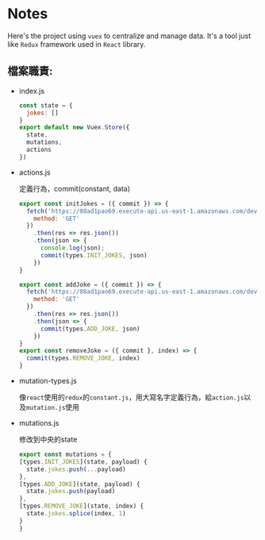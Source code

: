# Notes

Here's the project using `vuex` to centralize and manage data. It's a tool just like `Redux` framework used in `React` library.

## 檔案職責:


* index.js 	

  ```js
  const state = {
    jokes: []
  }
  export default new Vuex.Store({
    state,
    mutations,
    actions
  })
  ```
* actions.js

    定義行為，commit(constant, data)

    ```js
    export const initJokes = ({ commit }) => {
      fetch('https://08ad1pao69.execute-api.us-east-1.amazonaws.com/dev/random_ten', {
        method: 'GET'
      })
        .then(res => res.json())
        .then(json => {
          console.log(json);
          commit(types.INIT_JOKES, json)
        })
    }

    export const addJoke = ({ commit }) => {
      fetch('https://08ad1pao69.execute-api.us-east-1.amazonaws.com/dev/random_joke', {
        method: 'GET'
      })
        .then(res => res.json())
        .then(json => {
          commit(types.ADD_JOKE, json)
        })
    }
    export const removeJoke = ({ commit }, index) => {
      commit(types.REMOVE_JOKE, index)
    }

    ```

* mutation-types.js
    
    像`react`使用的`redux`的`constant.js`，用大寫名字定義行為，給`action.js`以及`mutation.js`使用
    
* mutations.js
    
    修改到中央的state
    ```js 
    export const mutations = {
    [types.INIT_JOKES](state, payload) {
      state.jokes.push(...payload)
    },
    [types.ADD_JOKE](state, payload) {
      state.jokes.push(payload)
    },
    [types.REMOVE_JOKE](state, index) {
      state.jokes.splice(index, 1)
    }
  }
    ```
